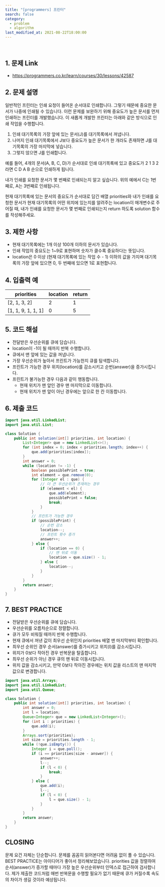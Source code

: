 ```yaml
---
title: "[programmers] 프린터"
search: false
category:
  - problem
  - algorithm
last_modified_at: 2021-08-22T18:00:00
---
```


<br>

## 1. 문제 Link
- <https://programmers.co.kr/learn/courses/30/lessons/42587>

## 2. 문제 설명
일반적인 프린터는 인쇄 요청이 들어온 순서대로 인쇄합니다. 
그렇기 때문에 중요한 문서가 나중에 인쇄될 수 있습니다. 
이런 문제를 보완하기 위해 중요도가 높은 문서를 먼저 인쇄하는 프린터를 개발했습니다. 
이 새롭게 개발한 프린터는 아래와 같은 방식으로 인쇄 작업을 수행합니다.

1. 인쇄 대기목록의 가장 앞에 있는 문서(J)를 대기목록에서 꺼냅니다.
2. 나머지 인쇄 대기목록에서 J보다 중요도가 높은 문서가 한 개라도 존재하면 J를 대기목록의 가장 마지막에 넣습니다.
3. 그렇지 않으면 J를 인쇄합니다.

예를 들어, 4개의 문서(A, B, C, D)가 순서대로 인쇄 대기목록에 있고 중요도가 2 1 3 2 라면 C D A B 순으로 인쇄하게 됩니다.

내가 인쇄를 요청한 문서가 몇 번째로 인쇄되는지 알고 싶습니다. 위의 예에서 C는 1번째로, A는 3번째로 인쇄됩니다.

현재 대기목록에 있는 문서의 중요도가 순서대로 담긴 배열 priorities와 
내가 인쇄를 요청한 문서가 현재 대기목록의 어떤 위치에 있는지를 알려주는 location이 매개변수로 주어질 때, 
내가 인쇄를 요청한 문서가 몇 번째로 인쇄되는지 return 하도록 solution 함수를 작성해주세요.

## 3. 제한 사항
- 현재 대기목록에는 1개 이상 100개 이하의 문서가 있습니다.
- 인쇄 작업의 중요도는 1~9로 표현하며 숫자가 클수록 중요하다는 뜻입니다.
- location은 0 이상 (현재 대기목록에 있는 작업 수 - 1) 이하의 값을 가지며 대기목록의 가장 앞에 있으면 0, 두 번째에 있으면 1로 표현합니다.

## 4. 입출력 예

| priorities | location | return |
|---|---|---|
| [2, 1, 3, 2] | 2 | 1 |
| [1, 1, 9, 1, 1, 1] | 0 | 5 |

## 5. 코드 해설
- 전달받은 우선순위를 큐에 담습니다.
- location이 -1이 될 때까지 반복 수행합니다.
- 큐에서 맨 앞에 있는 값을 꺼냅니다.
- 가장 우선순위가 높아서 프린트가 가능한지 큐를 탐색합니다.
- 프린트가 가능한 경우 위치(location)를 감소시키고 순번(answer)을 증가시킵니다. 
- 프린트가 불가능한 경우 다음과 같이 행동합니다.
    - 현재 위치가 맨 앞인 경우 맨 마지막으로 이동합니다.
    - 현재 위치가 맨 앞이 아닌 경우에는 앞으로 한 칸 이동합니다.

## 6. 제출 코드

```java
import java.util.LinkedList;
import java.util.List;

class Solution {
    public int solution(int[] priorities, int location) {
        List<Integer> que = new LinkedList<>();
        for (int index = 0; index < priorities.length; index++) {
            que.add(priorities[index]);
        }
        int answer = 0;
        while (location != -1) {
            boolean possiblePrint = true;
            int element = que.remove(0);
            for (Integer el : que) {
                // 더 큰 우선순위가 존재하는 경우
                if (element < el) {
                    que.add(element);
                    possiblePrint = false;
                    break;
                }
            }
            // 프린트가 가능한 경우
            if (possiblePrint) {
                // 순번 감소
                location--;
                // 프린트 횟수 증가
                answer++;
            } else {
                if (location == 0) {
                    // 맨 뒤로 이동
                    location = que.size() - 1;
                } else {
                    location--;
                }
            }
        }
        return answer;
    }
}
```

## 7. BEST PRACTICE
- 전달받은 우선순위를 큐에 담습니다.
- 우선순위를 오름차순으로 정렬합니다.
- 큐가 모두 비워질 때까지 반복 수행합니다.
- 현재 큐에서 꺼낸 값이 최우선 순위인지 priorities 배열 맨 마지막부터 확인합니다.
- 최우선 순위인 경우 순서(answer)를 증가시키고 위치(l)를 감소시킵니다.
- 위치가 0보다 작아진 경우 반복문을 탈출합니다.
- 최우선 순위가 아닌 경우 큐의 맨 뒤로 이동시킵니다.
- 위치 값을 감소시키고, 만약 0보다 작아진 경우에는 위치 값을 리스트의 맨 마지막 값으로 변경합니다.

```java
import java.util.Arrays;
import java.util.LinkedList;
import java.util.Queue;

class Solution {
    public int solution(int[] priorities, int location) {
        int answer = 0;
        int l = location;
        Queue<Integer> que = new LinkedList<Integer>();
        for (int i : priorities) {
            que.add(i);
        }
        Arrays.sort(priorities);
        int size = priorities.length - 1;
        while (!que.isEmpty()) {
            Integer i = que.poll();
            if (i == priorities[size - answer]) {
                answer++;
                l--;
                if (l < 0) {
                    break;
                }
            } else {
                que.add(i);
                l--;
                if (l < 0) {
                    l = que.size() - 1;
                }
            }
        }
        return answer;
    }
}
```

## CLOSING
문제 요건 자체는 단순합니다. 
문제를 꼼꼼히 읽어본다면 어려움 없이 풀 수 있습니다. 
BEST PRACTICE는 아이디어가 좋아서 정리해보았습니다. 
priorities 값을 정렬하여 순서(answer)가 증가할 때마다 가장 높은 우선순위부터 인덱스로 접근하여 검사합니다. 
제가 제출한 코드처럼 매번 반복문을 수행할 필요가 없기 때문에 큐가 커질수록 속도의 차이가 생길 것이라 예상됩니다.
